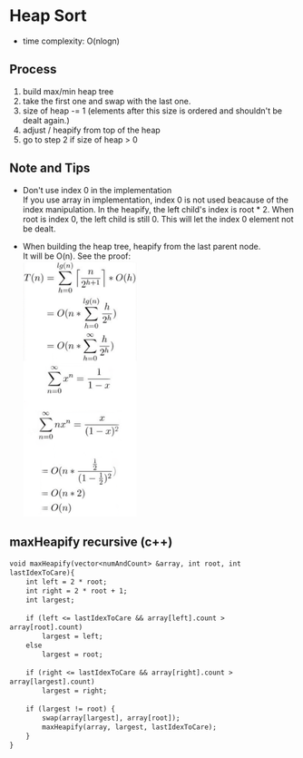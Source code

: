 # Heap Sort

- time complexity: O(nlogn)

## Process
1. build max/min heap tree
2. take the first one and swap with the last one.
3. size of heap -= 1 
    (elements after this size is ordered and shouldn't be dealt again.)
4. adjust / heapify from top of the heap
5. go to step 2 if size of heap > 0

## Note and Tips
- Don't use index 0 in the implementation \
    If you use array in implementation, index 0 is not used beacause of the index manipulation. In the heapify, the left child's index is root * 2. When root is index 0, the left child is still 0. This will let the index 0 element not be dealt.

- When building the heap tree, heapify from the last parent node. \
    It will be O(n). See the proof: \
    <img src="buildMaxHeapTime.png" alt="Time complexity of building Max Heap" width="200"/>

## maxHeapify recursive (c++)
```
void maxHeapify(vector<numAndCount> &array, int root, int lastIdexToCare){
    int left = 2 * root;
    int right = 2 * root + 1;
    int largest;

    if (left <= lastIdexToCare && array[left].count > array[root].count)
        largest = left;
    else
        largest = root;

    if (right <= lastIdexToCare && array[right].count > array[largest].count)
        largest = right;

    if (largest != root) {
        swap(array[largest], array[root]);
        maxHeapify(array, largest, lastIdexToCare);
    }
}
```